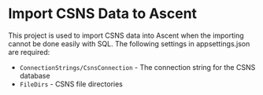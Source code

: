 # Import CSNS Data to Ascent

This project is used to import CSNS data into Ascent when the importing cannot be done easily with SQL.
The following settings in appsettings.json are required:

- `ConnectionStrings/CsnsConnection` - The connection string for the CSNS database
- `FileDirs` - CSNS file directories
